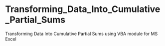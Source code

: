 # Transforming_Data_Into_Cumulative_Partial_Sums
Transforming Data Into Cumulative Partial Sums using VBA module for MS Excel
